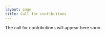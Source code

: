 ```yaml
---
layout: page
title: Call for contibuitons
---
```


The call for contributions will appear here soon.
